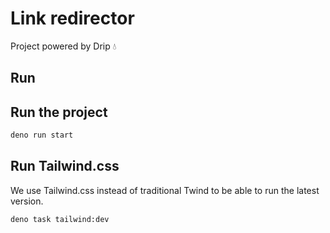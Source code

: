 # Link redirector

Project powered by Drip 💧

## Run

## Run the project

```bash
deno run start
```

## Run Tailwind.css

We use Tailwind.css instead of traditional Twind to be able to run the latest
version.

```bash
deno task tailwind:dev
```
